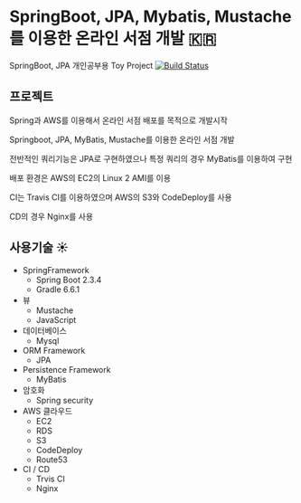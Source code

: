# SpringBoot, JPA, Mybatis, Mustache를 이용한 온라인 서점 개발 :kr:
SpringBoot, JPA 개인공부용 Toy Project [![Build Status](https://travis-ci.org/wogjs/bookstore.svg?branch=master)](https://travis-ci.org/wogjs/bookstore)

## 프로젝트 
Spring과 AWS를 이용해서 온라인 서점 배포를 목적으로 개발시작

Springboot, JPA, MyBatis, Mustache를 이용한 온라인 서점 개발

전반적인 쿼리기능은 JPA로 구현하였으나 특정 쿼리의 경우 MyBatis를 이용하여 구현

배포 환경은 AWS의 EC2의 Linux 2 AMI를 이용

CI는 Travis CI를 이용하였으며 AWS의 S3와 CodeDeploy를 사용

CD의 경우 Nginx를 사용

## 사용기술 :sunny:
* SpringFramework
    + Spring Boot 2.3.4
    + Gradle 6.6.1
* 뷰
    + Mustache
    + JavaScript
* 데이터베이스
    + Mysql
* ORM Framework
    + JPA
* Persistence Framework
    + MyBatis
* 암호화
    + Spring security
* AWS 클라우드
    + EC2
    + RDS
    + S3
    + CodeDeploy
    + Route53
* CI / CD
    + Trvis CI
    + Nginx

